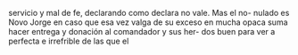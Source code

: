 servicio y mal de fe, declarando como declara no vale. Mas el no- nulado es Novo Jorge en caso que esa vez valga de su exceso en mucha opaca suma hacer entrega y donación al comandador y sus her- dos buen para ver a perfecta e irrefrible de las que el